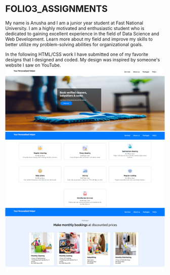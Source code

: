 # FOLIO3_ASSIGNMENTS
My name is Anusha and I am a junior year student at Fast National University. I am a highly motivated and enthusiastic student who is dedicated to gaining excellent experience in the field of Data Science and Web Development. Learn more about my field and improve my skills to better utilize my problem-solving abilities for organizational goals. 

In the following HTML/CSS work I have submitted one of my favorite designs that I designed and coded. 
My design was inspired by someone's website I saw on YouTube.
![Screenshot (196)](https://github.com/anushaasaad/FOLIO3_ASSIGNMENTS/blob/main/TASK%202/Images/1.PNG)
![Screenshot (196)](https://github.com/anushaasaad/FOLIO3_ASSIGNMENTS/blob/main/TASK%202/Images/2.PNG)
![Screenshot (196)](https://github.com/anushaasaad/FOLIO3_ASSIGNMENTS/blob/main/TASK%202/Images/3.PNG)
